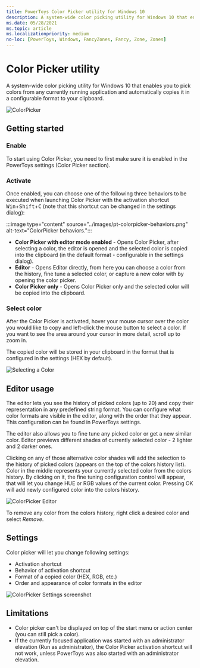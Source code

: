 ```yaml
---
title: PowerToys Color Picker utility for Windows 10
description: A system-wide color picking utility for Windows 10 that enables you to pick colors from any currently running application and automatically copies the HEX or RGB values to your clipboard. 
ms.date: 05/28/2021
ms.topic: article
ms.localizationpriority: medium
no-loc: [PowerToys, Windows, FancyZones, Fancy, Zone, Zones]
---
```


# Color Picker utility

A system-wide color picking utility for Windows 10 that enables you to pick colors from any currently running application and automatically copies it in a configurable format to your clipboard.

![ColorPicker](../images/pt-colorpicker-hex-editor.png)

## Getting started

### Enable

To start using Color Picker, you need to first make sure it is enabled in the PowerToys settings (Color Picker section).

### Activate

Once enabled, you can choose one of the following three behaviors to be executed when launching Color Picker with the activation shortcut <kbd>Win</kbd>+<kbd>Shift</kbd>+<kbd>C</kbd> (note that this shortcut can be changed in the settings dialog):

:::image type="content" source="../images/pt-colorpicker-behaviors.png" alt-text="ColorPicker behaviors.":::

- **Color Picker with editor mode enabled** - Opens Color Picker, after selecting a color, the editor is opened and the selected color is copied into the clipboard (in the default format - configurable in the settings dialog).
- **Editor** - Opens Editor directly, from here you can choose a color from the history, fine tune a selected color, or capture a new color with by opening the color picker.
- **Color Picker only** - Opens Color Picker only and the selected color will be copied into the clipboard.

### Select color

After the Color Picker is activated, hover your mouse cursor over the color you would like to copy and left-click the mouse button to select a color. If you want to see the area around your cursor in more detail, scroll up to zoom in.

The copied color will be stored in your clipboard in the format that is configured in the settings (HEX by default).

![Selecting a Color](../images/pt-colorpicker.gif)

## Editor usage

The editor lets you see the history of picked colors (up to 20) and copy their representation in any predefined string format. You can configure what color formats are visible in the editor, along with the order that they appear. This configuration can be found in PowerToys settings.

The editor also allows you to fine tune any picked color or get a new similar color. Editor previews different shades of currently selected color - 2 lighter and 2 darker ones.

Clicking on any of those alternative color shades will add the selection to the history of picked colors (appears on the top of the colors history list). Color in the middle represents your currently selected color from the colors history. By clicking on it, the fine tuning configuration control will appear, that will let you change HUE or RGB values of the current color. Pressing OK will add newly configured color into the colors history.

![ColorPicker Editor](../images/pt-colorpicker-editor.gif)

To remove any color from the colors history, right click a desired color and select *Remove*.

## Settings

Color picker will let you change following settings:

- Activation shortcut
- Behavior of activation shortcut
- Format of a copied color (HEX, RGB, etc.)
- Order and appearance of color formats in the editor

![ColorPicker Settings screenshot](../images/pt-colorpicker-settings.png)

## Limitations

- Color picker can't be displayed on top of the start menu or action center (you can still pick a color).
- If the currently focused application was started with an administrator elevation (Run as administrator), the Color Picker activation shortcut will not work, unless PowerToys was also started with an administrator elevation.
